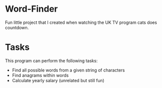 # Word-Finder
Fun little project that I created when watching the UK TV program cats does countdown.
# Tasks
This program can perform the following tasks:
- Find all possible words from a given string of characters
- Find anagrams within words
- Calculate yearly salary (unrelated but still fun)